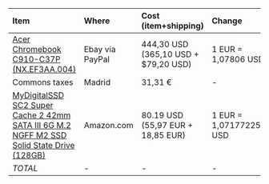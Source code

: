 | Item | Where | Cost (item+shipping) | Change | Cost (EUR) |
|:-----|:------|:-------------------------|:-------|:-----------|
| [Acer Chromebook C910-C37P (NX.EF3AA.004)](http://www.ebay.com/itm/351398651121) | Ebay via PayPal| 444,30 USD (365,10 USD + $79,20 USD) | 1 EUR = 1,07806 USD | 412,13 |
| Commons taxes | Madrid | 31,31 € | - | 31,31 |
| [MyDigitalSSD SC2 Super Cache 2 42mm SATA III 6G M.2 NGFF M2 SSD Solid State Drive (128GB)](http://www.amazon.com/gp/product/B00EZ2E8NO?psc=1&redirect=true&ref_=od_aui_detailpages00) | Amazon.com | 80.19 USD (55,97 EUR + 18,85 EUR) | 1 EUR = 1,07177225341 USD | 74,82 |
| *TOTAL* | - | - | - | *518,26* |
